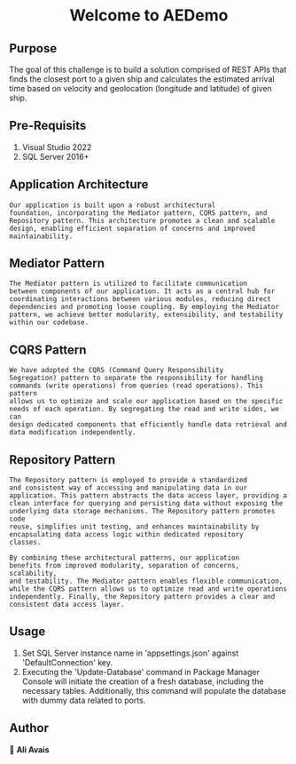<h1 align="center">Welcome to AEDemo</h1>
<p>
</p>

Purpose
-------
The goal of this challenge is to build a solution comprised of REST APIs that finds the closest port to a given ship and calculates the estimated arrival time based on velocity and geolocation (longitude and latitude) of given ship.

Pre-Requisits
-------------
1. Visual Studio 2022
2. SQL Server 2016+

## Application Architecture

<code>Our application is built upon a robust architectural foundation, incorporating the Mediator pattern, CQRS pattern, and Repository pattern. This architecture promotes a clean and scalable design, enabling efficient separation of concerns and improved maintainability.</code>

## Mediator Pattern

<code>The Mediator pattern is utilized to facilitate communication between components of our application. It acts as a central hub for coordinating interactions between various modules, reducing direct dependencies and promoting loose coupling. By employing the Mediator pattern, we achieve better modularity, extensibility, and testability within our codebase.</code>


## CQRS Pattern

<code>We have adopted the CQRS (Command Query Responsibility Segregation) pattern to separate the responsibility for handling commands (write operations) from queries (read operations). This pattern allows us to optimize and scale our application based on the specific needs of each operation. By segregating the read and write sides, we can design dedicated components that efficiently handle data retrieval and data modification independently.</code>

## Repository Pattern

<code>The Repository pattern is employed to provide a standardized and consistent way of accessing and manipulating data in our application. This pattern abstracts the data access layer, providing a clean interface for querying and persisting data without exposing the underlying data storage mechanisms. The Repository pattern promotes code reuse, simplifies unit testing, and enhances maintainability by encapsulating data access logic within dedicated repository classes.</code>

<code>By combining these architectural patterns, our application benefits from improved modularity, separation of concerns, scalability, and testability. The Mediator pattern enables flexible communication, while the CQRS pattern allows us to optimize read and write operations independently. Finally, the Repository pattern provides a clear and consistent data access layer.</code>



Usage
-------------
1. Set SQL Server instance name in 'appsettings.json' against 'DefaultConnection' key.
2. Executing the 'Update-Database' command in Package Manager Console will initiate the creation of a fresh database, including the necessary tables. Additionally, this command will populate the database with dummy data related to ports.

## Author

👤 **Ali Avais**

